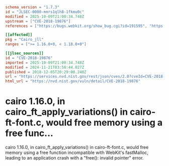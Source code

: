```toml
schema_version = "1.7.3"
id = "JLSEC-0000-mnrs1qlh8-1fkmu0c"
modified = 2025-10-09T21:00:34.748Z
upstream = ["CVE-2018-19876"]
references = ["https://bugs.webkit.org/show_bug.cgi?id=191595", "https://gitlab.freedesktop.org/cairo/cairo/merge_requests/5", "https://bugs.webkit.org/show_bug.cgi?id=191595", "https://gitlab.freedesktop.org/cairo/cairo/merge_requests/5"]

[[affected]]
pkg = "Cairo_jll"
ranges = [">= 1.16.0+0, < 1.18.0+0"]

[[jlsec_sources]]
id = "CVE-2018-19876"
imported = 2025-10-09T21:00:34.748Z
modified = 2024-11-21T03:58:44.027Z
published = 2018-12-05T20:29:00.240Z
url = "https://services.nvd.nist.gov/rest/json/cves/2.0?cveId=CVE-2018-19876"
html_url = "https://nvd.nist.gov/vuln/detail/CVE-2018-19876"
```

# cairo 1.16.0, in cairo_ft_apply_variations() in cairo-ft-font.c, would free memory using a free func...

cairo 1.16.0, in cairo_ft_apply_variations() in cairo-ft-font.c, would free memory using a free function incompatible with WebKit's fastMalloc, leading to an application crash with a "free(): invalid pointer" error.

